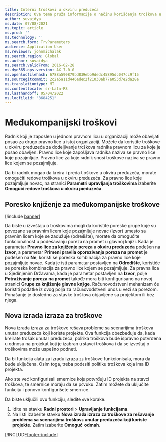 ```yaml
---
title: Interni troškovi u okviru preduzeća
description: Ova tema pruža informacije o načinu korišćenja troškova u okviru preduzeća za dodeljivanje troškova radnika pravnom licu za koje je posao obavljen.
author: suvaidya
ms.date: 07/08/2021
ms.topic: article
ms.prod: ''
ms.technology: ''
ms.search.form: TrvParameters
audience: Application User
ms.reviewer: johnmichalak
ms.search.region: Global
ms.author: suvaidya
ms.search.validFrom: 2016-02-28
ms.dyn365.ops.version: AX 7.0.0
ms.openlocfilehash: 6788a590879bd839ebb9dedc45895dc047cc9f15
ms.sourcegitcommit: 2c2a5a11d446adec2f21030ab77a053d7e2da28e
ms.translationtype: MT
ms.contentlocale: sr-Latn-RS
ms.lasthandoff: 05/04/2022
ms.locfileid: "8684251"
---
```

# <a name="intercompany-expenses"></a>Međukompanijski troškovi

Radnik koji je zaposlen u jednom pravnom licu u organizaciji može obavljati posao za drugo pravno lice u istoj organizaciji. Možete da koristite troškove u okviru preduzeća za dodeljivanje troškova radnika pravnom licu za koje je posao obavljen. Pravno lice koje zapošljava radnika naziva se pravno lice koje pozajmljuje. Pravno lice za koje radnik snosi troškove naziva se pravno lice kojem se pozajmljuje. 

Da bi radnik mogao da kreira i preda troškove u okviru preduzeća, morate omogućiti redove troškova u okviru preduzeća. Za pravno lice koje pozajmljuje novac, na stranici **Parametri upravljanja troškovima** izaberite **Omogući redove troškova u okviru preduzeća**. 

## <a name="tax-posting-for-intercompany-expenses"></a>Poresko knjiženje za međukompanijske troškove

[!include [banner](../includes/banner.md)]

Da biste u izveštaju o troškovima mogli da koristite poreske grupe koje su povezane sa pravnim licem koje pozajmljuje novac (izvor) umesto sa pravnim licem koje se zadužuje (odredište), morate da omogućite funkcionalnost u podešavanju poreza na promet u glavnoj knjizi. Kada je parametar **Pravno lice za knjiženje poreza u okviru preduzeća** podešen na **Izvor**, a parametar **Primeni pravila oporezivanja poreza na promet** je podešen na **Ne**, koristi se poreska kombinacija za pravno lice koje pozajmljuje novac. Kada je isti parametar postavljen na **Odredište**, koristiće se poreska kombinacija za pravno lice kojem se pozajmljuje. Za pravna lica u Sjedinjenim Državama, kada je parametar postavljen na **Izvor**, polje **Potraživanje poreza na promet** takođe mora biti konfigurisano na novoj stranici **Grupe za knjiženje glavne knjige**. Računovodstveni mehanizam će koristiti podatke iz ovog polja za računovodstveni unos u vezi sa porezom.   
Ponašanje je dosledno za stavke troškova objavljene sa projektom ili bez njega.  

## <a name="new-expense-expression-builder"></a>Nova izrada izraza za troškove

Nova izrada izraza za troškove rešava probleme sa scenarijima troškova unutar preduzeća koji koriste projekte. Ova funkcija obezbeđuje da, kada kreirate trošak unutar preduzeća, politika troškova bude ispravno potvrđena u odnosu na projekat koji je izabran u stavci troškova i da se izveštaj o troškovima može uspešno podneti.

Da bi funkcija alata za izradu izraza za troškove funkcionisala, mora da bude uključena. Osim toga, treba podesiti politiku troškova koja ima ID projekta.

Ako ste već konfigurisali smernice koje potvrđuju ID projekta na stavci troškova, te smernice moraju da se povuku. Zatim možete da uključite funkciju i ponovo konfigurišete smernice.

Da biste uključili ovu funkciju, sledite ove korake.

1. Idite na stavku **Radni prostori** \> **Upravljanje funkcijama**.
2. Na listi izaberite stavku **Nova izrada izraza za troškove za rešavanje problema sa scenarijima troškova unutar preduzeća koji koriste projekte**. Zatim izaberite **Omogući odmah**.

[!INCLUDE[footer-include](../includes/footer-banner.md)]
